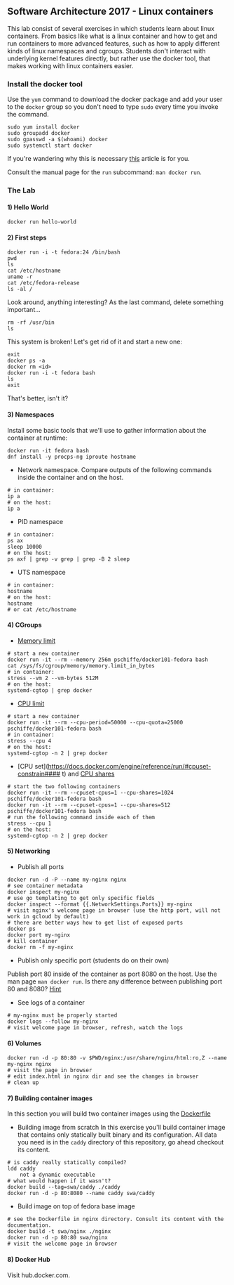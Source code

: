 ## Software Architecture 2017 - Linux containers
This lab consist of several exercises in which students learn about linux containers. From basics like what is a linux container and how to get and run containers to more advanced features, such as how to apply different kinds of linux namespaces and cgroups. Students don't interact with underlying kernel features directly, but rather use the docker tool, that makes working with linux containers easier.

### Install the docker tool
Use the `yum` command to download the docker package and add your user to the `docker` group so you don't need to type `sudo` every time you invoke the command.
```
sudo yum install docker
sudo groupadd docker
sudo gpasswd -a $(whoami) docker
sudo systemctl start docker
```
If you're wandering why this is necessary [this](http://www.projectatomic.io/blog/2015/08/why-we-dont-let-non-root-users-run-docker-in-centos-fedora-or-rhel/) article is for you.

Consult the manual page for the `run` subcommand: `man docker run`.

### The Lab
#### 1) Hello World
```
docker run hello-world
```
#### 2) First steps
```
docker run -i -t fedora:24 /bin/bash
pwd
ls
cat /etc/hostname
uname -r
cat /etc/fedora-release
ls -al /
```
Look around, anything interesting?
As the last command, delete something important...
```
rm -rf /usr/bin
ls
```
This system is broken! Let's get rid of it and start a new one:
```
exit
docker ps -a
docker rm <id>
docker run -i -t fedora bash
ls
exit
```
That's better, isn't it?

#### 3) Namespaces
Install some basic tools that we'll use to gather information about the container at runtime:
```
docker run -it fedora bash
dnf install -y procps-ng iproute hostname
```
* Network namespace. Compare outputs of the following commands inside the container and on the host.
```
# in container:
ip a
# on the host:
ip a
```
* PID namespace
```
# in container:
ps ax
sleep 10000
# on the host:
ps axf | grep -v grep | grep -B 2 sleep
```
* UTS namespace
```
# in container:
hostname
# on the host:
hostname
# or cat /etc/hostname
```

#### 4) CGroups
* [Memory limit](https://docs.docker.com/engine/reference/run/#/user-memory-constraints)
```
# start a new container
docker run -it --rm --memory 256m pschiffe/docker101-fedora bash
cat /sys/fs/cgroup/memory/memory.limit_in_bytes
# in container:
stress --vm 2 --vm-bytes 512M
# on the host:
systemd-cgtop | grep docker
```
* [CPU limit](https://docs.docker.com/engine/reference/run/#/cpu-period-constraint)
```
# start a new container
docker run -it --rm --cpu-period=50000 --cpu-quota=25000 pschiffe/docker101-fedora bash
# in container:
stress --cpu 4
# on the host:
systemd-cgtop -n 2 | grep docker
```
* [CPU set](https://docs.docker.com/engine/reference/run/#cpuset-constrain#### t) and [CPU shares](https://docs.docker.com/engine/reference/run/#cpu-share-constraint)
```
# start the two following containers
docker run -it --rm --cpuset-cpus=1 --cpu-shares=1024 pschiffe/docker101-fedora bash
docker run -it --rm --cpuset-cpus=1 --cpu-shares=512 pschiffe/docker101-fedora bash
# run the following command inside each of them
stress --cpu 1
# on the host:
systemd-cgtop -n 2 | grep docker
```
#### 5) Networking
* Publish all ports
```
docker run -d -P --name my-nginx nginx
# see container metadata
docker inspect my-nginx
# use go templating to get only specific fields
docker inspect --format {{.NetworkSettings.Ports}} my-nginx
# visit nginx's welcome page in browser (use the http port, will not work in gcloud by default)
# there are better ways how to get list of exposed ports
docker ps
docker port my-nginx
# kill container
docker rm -f my-nginx
```
* Publish only specific port (students do on their own)

Publish port 80 inside of the container as port 8080 on the host. Use the man page `man docker run`.
Is there any difference between publishing port 80 and 8080? [Hint](https://www.w3.org/Daemon/User/Installation/PrivilegedPorts.html)
* See logs of a container
```
# my-nginx must be properly started
docker logs --follow my-nginx
# visit welcome page in browser, refresh, watch the logs
```
#### 6) Volumes
```
docker run -d -p 80:80 -v $PWD/nginx:/usr/share/nginx/html:ro,Z --name my-nginx nginx
# visit the page in browser
# edit index.html in nginx dir and see the changes in browser
# clean up
```
#### 7) Building container images
In this section you will build two container images using the [Dockerfile](https://docs.docker.com/engine/reference/builder/)
* Building image from scratch
In this exercise you'll build container image that contains only statically built binary and its configuration. All data you need is in the `caddy` directory of this repository, go ahead checkout its content.
```
# is caddy really statically compiled?
ldd caddy
	not a dynamic executable
# what would happen if it wasn't?
docker build --tag=swa/caddy ./caddy
docker run -d -p 80:8080 --name caddy swa/caddy
```
* Build image on top of fedora base image
```
# see the Dockerfile in nginx directory. Consult its content with the documentation.
docker build -t swa/nginx ./nginx
docker run -d -p 80:80 swa/nginx
# visit the welcome page in browser
```
#### 8) Docker Hub
Visit hub.docker.com.
